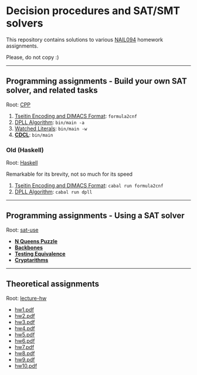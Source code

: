 # Decision procedures and SAT/SMT solvers

This repository contains solutions to various [NAIL094](http://ktiml.mff.cuni.cz/~kucerap/satsmt/index-en.php) homework assignments.

Please, do not copy :)

---

## Programming assignments - Build your own SAT solver, and related tasks

Root: [CPP](CPP)

1. [Tseitin Encoding and DIMACS Format](CPP): `formula2cnf`
2. [DPLL Algorithm](CPP): `bin/main -a`
3. [Watched Literals](CPP): `bin/main -w`
4. [**CDCL**](CPP): `bin/main`

### Old (Haskell)

Root: [Haskell](Haskell)

Remarkable for its brevity, not so much for its speed

1. [Tseitin Encoding and DIMACS Format](Haskell/Formula2CNF): `cabal run formula2cnf`
2. [DPLL Algorithm](Haskell/DPLL): `cabal run dpll`


---

## Programming assignments - Using a SAT solver

Root: [sat-use](sat-use)

- [**N Queens Puzzle**](sat-use/task_n_queens)
- [**Backbones**](sat-use/task_n_queens)
- [**Testing Equivalence**](sat-use/task_n_queens)
- [**Cryptarithms**](sat-use/cryptarithms)

---

## Theoretical assignments

Root: [lecture-hw](lecture-hw)

- [hw1.pdf](lecture-hw/hw1.pdf)
- [hw2.pdf](lecture-hw/hw2.pdf)
- [hw3.pdf](lecture-hw/hw3.pdf)
- [hw4.pdf](lecture-hw/hw4.pdf)
- [hw5.pdf](lecture-hw/hw5.pdf)
- [hw6.pdf](lecture-hw/hw6.pdf)
- [hw7.pdf](lecture-hw/hw7.pdf)
- [hw8.pdf](lecture-hw/hw8.pdf)
- [hw9.pdf](lecture-hw/hw9.pdf)
- [hw10.pdf](lecture-hw/hw10.pdf)
